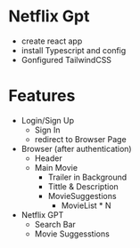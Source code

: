 # Netflix Gpt

- create react app
- install Typescript and config
- Gonfigured TailwindCSS


# Features

- Login/Sign Up
   - Sign In
   - redirect to Browser Page
- Browser (after authentication)
    - Header
    - Main Movie
      - Trailer in Background
      - Tittle & Description
      - MovieSuggestions
         - MovieList * N
- Netflix GPT
    - Search Bar
    - Movie Suggesstions